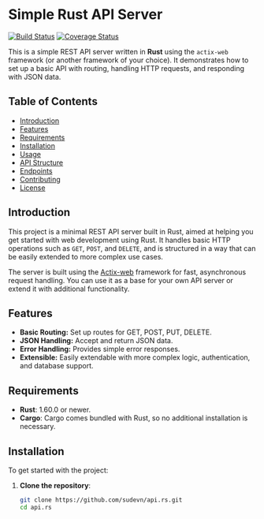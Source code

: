 # Simple Rust API Server

[![Build Status](https://img.shields.io/github/actions/workflow/status/sudevn/api.rs/ci.yml?branch=main)](https://github.com/yourusername/simple-rust-api-server/actions)
[![Coverage Status](https://codecov.io/gh/sudevn/api.rs/graph/badge.svg?token=DP088RGN4N)](https://codecov.io/gh/sudevn/api.rs)

This is a simple REST API server written in **Rust** using the `actix-web` framework (or another framework of your choice). It demonstrates how to set up a basic API with routing, handling HTTP requests, and responding with JSON data.

## Table of Contents
- [Introduction](#introduction)
- [Features](#features)
- [Requirements](#requirements)
- [Installation](#installation)
- [Usage](#usage)
- [API Structure](#api-structure)
- [Endpoints](#endpoints)
- [Contributing](#contributing)
- [License](#license)

## Introduction

This project is a minimal REST API server built in Rust, aimed at helping you get started with web development using Rust. It handles basic HTTP operations such as `GET`, `POST`, and `DELETE`, and is structured in a way that can be easily extended to more complex use cases.

The server is built using the [Actix-web](https://actix.rs/) framework for fast, asynchronous request handling. You can use it as a base for your own API server or extend it with additional functionality.

## Features
- **Basic Routing:** Set up routes for GET, POST, PUT, DELETE.
- **JSON Handling:** Accept and return JSON data.
- **Error Handling:** Provides simple error responses.
- **Extensible:** Easily extendable with more complex logic, authentication, and database support.

## Requirements

- **Rust**: 1.60.0 or newer.
- **Cargo**: Cargo comes bundled with Rust, so no additional installation is necessary.

## Installation

To get started with the project:

1. **Clone the repository**:
   ```bash
   git clone https://github.com/sudevn/api.rs.git
   cd api.rs
